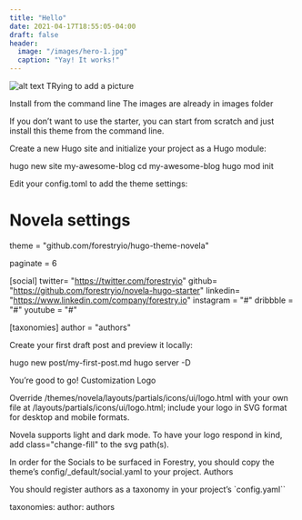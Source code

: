 ```yaml
---
title: "Hello"
date: 2021-04-17T18:55:05-04:00
draft: false
header:
  image: "/images/hero-1.jpg"
  caption: "Yay! It works!"
---
```

![alt text](https://i.imgur.com/0xnhLwg.jpg)
TRying to add a picture

Install from the command line
The images are already in images folder


If you don’t want to use the starter, you can start from scratch and just install this theme from the command line.

Create a new Hugo site and initialize your project as a Hugo module:

hugo new site my-awesome-blog
cd my-awesome-blog
hugo mod init

Edit your config.toml to add the theme settings:

# Novela settings
theme = "github.com/forestryio/hugo-theme-novela"

paginate = 6

[social]
twitter= "https://twitter.com/forestryio"
github= "https://github.com/forestryio/novela-hugo-starter"
linkedin= "https://www.linkedin.com/company/forestry.io"
instagram = "#"
dribbble = "#"
youtube = "#"

[taxonomies]
author = "authors"

Create your first draft post and preview it locally:

hugo new post/my-first-post.md
hugo server -D

You’re good to go!
Customization
Logo

Override /themes/novela/layouts/partials/icons/ui/logo.html with your own file at /layouts/partials/icons/ui/logo.html; include your logo in SVG format for desktop and mobile formats.

Novela supports light and dark mode. To have your logo respond in kind, add class="change-fill" to the svg path(s).

In order for the Socials to be surfaced in Forestry, you should copy the theme’s config/_default/social.yaml to your project.
Authors

You should register authors as a taxonomy in your project’s `config.yaml``

taxonomies:
  author: authors
